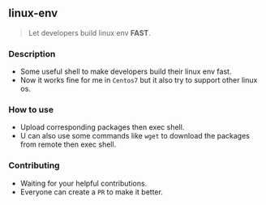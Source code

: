 ## linux-env
> Let developers build linux env **FAST**.

### Description
- Some useful shell to make developers build their linux env fast.
- Now it works fine for me in `Centos7` but it also try to support other linux os.

### How to use
- Upload corresponding packages then exec shell.
- U can also use some commands like `wget` to download the packages from remote then exec shell.

### Contributing
- Waiting for your helpful contributions.
- Everyone can create a `PR` to make it better.